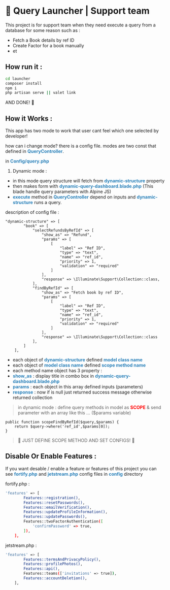 # 🚀 Query Launcher | Support team

This project is for support team when they need execute a query from a database for some reason such as :

- Fetch a Book details by ref ID
- Create Factor for a book manually
- et

## How run it :

```sh
cd launcher
composer install
npm i
php artisan serve || valet link
```

AND DONE! 💪

## How it Works :

This app has two mode to work that user cant feel which one selected by developer!

how can i change mode? there is a config file. modes are two const that defined in <b style='color:#2980b9'>QueryController</b>.

in <b style='color:#2980b9'>Config/query.php</b>

1. Dynamic mode : <br>
- in this mode query structure will fetch from <b style='color:#2980b9'>dynamic-structure</b> property
- then makes form with
  <b style='color:#2980b9'>dynamic-query-dashboard.blade.php</b> (This blade handle query parameters with Alpine JS)
- <b style='color:#2980b9'>execute</b> method in <b style='color:#2980b9'>QueryController</b> depend on inputs and
  <b style='color:#2980b9'>dynamic-structure</b> runs a query.

description of config file : <br>
```
"dynamic-structure" => [
        "book" => [
            "selectRefundsByRefId" => [
                "show_as" => "Refund",
                "params" => [
                    [
                        "label" => "Ref ID",
                        "type" => "text",
                        "name" => "ref_id",
                        "priority" => 1,
                        "validation" => "required"
                    ]
                ],
                "response" => \Illuminate\Support\Collection::class,
            ],
            "findByRefId" => [
                "show_as" => "Fetch book by ref ID",
                "params" => [
                    [
                        "label" => "Ref ID",
                        "type" => "text",
                        "name" => "ref_id",
                        "priority" => 1,
                        "validation" => "required"
                    ]
                ],
                "response" => \Illuminate\Support\Collection::class
            ],
        ]
    ],
```
- each object of <b style='color:#2980b9'>dynamic-structure</b> defined <b style='color:#2980b9'>model class name</b>
- each object of <b style='color:#2980b9'>model class name</b> defined <b style='color:#2980b9'>scope method name</b>
- each method name object has 3 property :
- <b style='color:#2980b9'>show_as</b> : display title in combo box in <b style='color:#2980b9'>dynamic-query-dashboard.blade.php</b>
- <b style='color:#2980b9'>params</b> : each object in this array defined inputs (parameters)
- <b style='color:#2980b9'>response</b> : now if is null just returned success message otherwise returned collection

> in dynamic mode : define query methods in model as <b style='color:red'>SCOPE</b> & send parameter with an array like this ... ($params variable)

```
public function scopeFindByRefId($query,$params) {
    return $query->where('ref_id',$params[0]);
}
```

> 🔴 JUST DEFINE SCOPE METHOD AND SET CONFIGS! 🔴

[comment]: <> (## Plugins)

[comment]: <> (Dillinger is currently extended with the following plugins.)

[comment]: <> (Instructions on how to use them in your own application are linked below.)

[comment]: <> (| Plugin | README |)

[comment]: <> (| ------ | ------ |)

[comment]: <> (| Dropbox | [plugins/dropbox/README.md][PlDb] |)

[comment]: <> (| GitHub | [plugins/github/README.md][PlGh] |)

[comment]: <> (| Google Drive | [plugins/googledrive/README.md][PlGd] |)

[comment]: <> (| OneDrive | [plugins/onedrive/README.md][PlOd] |)

[comment]: <> (| Medium | [plugins/medium/README.md][PlMe] |)

[comment]: <> (| Google Analytics | [plugins/googleanalytics/README.md][PlGa] |)

## Disable Or Enable Features :

If you want desable / enable a feature or features of this project you can see
<b style='color:#2980b9'>fortify.php</b> and <b style='color:#2980b9'>jetstream.php</b> config files in <b style='color:#2980b9'>config</b> directory

fortify.php :

```sh
'features' => [
        Features::registration(),
        Features::resetPasswords(),
        Features::emailVerification(),
        Features::updateProfileInformation(),
        Features::updatePasswords(),
        Features::twoFactorAuthentication([
            'confirmPassword' => true,
        ]),
    ],
```

jetstream.php :

```sh
'features' => [
        Features::termsAndPrivacyPolicy(),
        Features::profilePhotos(),
        Features::api(),
        Features::teams(['invitations' => true]),
        Features::accountDeletion(),
    ],
```



[//]: # (These are reference links used in the body of this note and get stripped out when the markdown processor does its job. There is no need to format nicely because it shouldn't be seen. Thanks SO - http://stackoverflow.com/questions/4823468/store-comments-in-markdown-syntax)

[dill]: <https://github.com/joemccann/dillinger>
[git-repo-url]: <https://github.com/joemccann/dillinger.git>
[john gruber]: <http://daringfireball.net>
[df1]: <http://daringfireball.net/projects/markdown/>
[markdown-it]: <https://github.com/markdown-it/markdown-it>
[Ace Editor]: <http://ace.ajax.org>
[node.js]: <http://nodejs.org>
[Twitter Bootstrap]: <http://twitter.github.com/bootstrap/>
[jQuery]: <http://jquery.com>
[@tjholowaychuk]: <http://twitter.com/tjholowaychuk>
[express]: <http://expressjs.com>
[AngularJS]: <http://angularjs.org>
[Gulp]: <http://gulpjs.com>

[PlDb]: <https://github.com/joemccann/dillinger/tree/master/plugins/dropbox/README.md>
[PlGh]: <https://github.com/joemccann/dillinger/tree/master/plugins/github/README.md>
[PlGd]: <https://github.com/joemccann/dillinger/tree/master/plugins/googledrive/README.md>
[PlOd]: <https://github.com/joemccann/dillinger/tree/master/plugins/onedrive/README.md>
[PlMe]: <https://github.com/joemccann/dillinger/tree/master/plugins/medium/README.md>
[PlGa]: <https://github.com/RahulHP/dillinger/blob/master/plugins/googleanalytics/README.md>
